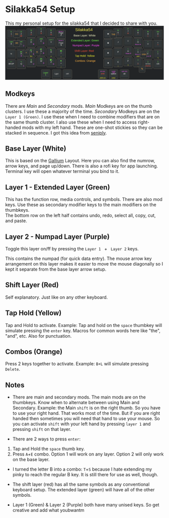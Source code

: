 # Silakka54 Setup
This my personal setup for the silakka54 that I decided to share with you. 
![text](https://github.com/TheTechRun/ttr-silakka54/blob/master/keycheat.png)

## Modkeys
There are _Main_ and _Secondary_ mods.
_Main_ Modkeys are on the thumb clusters. I use these a majority of the time.
_Secondary_ Modkeys are on the `Layer 1 (Green)`. I use these when I need to combine modifiers that are on the same thumb cluster. I also use these when I need to access right-handed mods with my left hand. These are one-shot stickies so they can be stacked in sequence. I got this idea from [seniply](https://stevep99.github.io/seniply/).

## Base Layer (White)
This is based on the [Gallium](https://github.com/GalileoBlues/Gallium) Layout. Here you can also find the numrow, arrow keys, and  page up/down. There is also a rofi key for app launching. Terminal key will open whatever terminal you bind to it. 

## Layer 1 - Extended Layer (Green)
This has the function row, media controls, and symbols. There are also mod keys. Use these as secondary modifier keys to the main modifiers on the thumbkeys.  
The bottom row on the left half contains undo, redo, select all, copy, cut, and paste. 

## Layer 2 - Numpad Layer (Purple)
Toggle this layer on/ff by pressing the `Layer 1 ` + ` Layer 2` keys. 

This contains the numpad (for quick data entry). The mouse arrow key arrangement on this layer makes it easier to move the mouse diagonally so I kept it separate from the base layer arrow setup. 

## Shift Layer (Red)
Self explanatory. Just like on any other keyboard. 

## Tap Hold (Yellow)
Tap and Hold to activate. 
Example: Tap and hold on the `space` thumbkey will simulate pressing the `enter` key. 
Macros for common words here like "the", "and", etc. Also for punctuation. 

## Combos (Orange)
Press 2 keys together to activate. 
Example: `B+L` will simulate pressing `Delete`. 

## Notes
- There are main and secondary mods. The main mods are on the thumbkeys. Know when to alternate between using Main and Secondary. Example: the Main `shift` is on the right thumb. So you have to use your right hand. That works most of the time. But if you are right handed then sometimes you will need that hand to use your mouse. So you can activate `shift` with your left hand by pressing `layer 1`  and pressing `shift` on that layer. 

-  There are 2 ways to press `enter`:
1. Tap and Hold the `space` thumb key.
2.  Press `A`+`E` combo.
Option 1 will work on any layer. 
Option 2 will only work on the base layer. 

- I turned the letter B into a combo: `T`+`S` because I hate extending my pinky to reach the regular B key. It is still there for use as well, though.

- The shift layer (red) has all the same symbols as any conventional keyboard setup. The extended layer (green) will have all of the other symbols. 

- Layer 1 (Green) & Layer 2 (Purple) both have  many unised keys. So get creative and add what youbwantm 